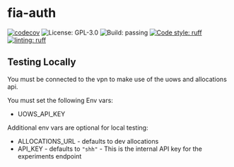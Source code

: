 # fia-auth
[![codecov](https://codecov.io/gh/fiaisis/fia-auth/graph/badge.svg?token=lzm0DS1jhG)](https://codecov.io/gh/fiaisis/fia-auth)
![License: GPL-3.0](https://img.shields.io/github/license/fiaisis/fia-auth)
![Build: passing](https://img.shields.io/github/actions/workflow/status/fiaisis/fia-auth/tests.yml?branch=main)
[![Code style: ruff](https://img.shields.io/badge/code%20style-ruff-30173d)](https://docs.astral.sh/ruff/)
[![linting: ruff](https://img.shields.io/badge/linting-ruff-30173d)](https://docs.astral.sh/ruff/)

## Testing Locally
You must be connected to the vpn to make use of the uows and allocations api.

You must set the following Env vars:

- UOWS_API_KEY

Additional env vars are optional for local testing:
- ALLOCATIONS_URL - defaults to dev allocations
- API_KEY - defaults to `"shh"` - This is the internal API key for the experiments endpoint


